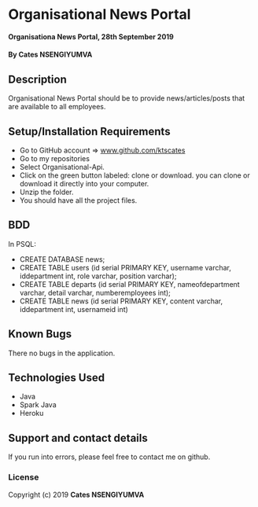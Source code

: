 # Organisational News Portal
#### Organisationa News Portal, 28th September 2019
#### By **Cates NSENGIYUMVA**
## Description
Organisational News Portal should be to provide news/articles/posts that are available to all employees.
## Setup/Installation Requirements
* Go to GitHub account => www.github.com/ktscates
* Go to my repositories
* Select Organisational-Api.
* Click on the green button labeled: clone or download. you can clone or download it directly into your computer.
* Unzip the folder.
* You should have all the project files.
## BDD
In PSQL:
* CREATE DATABASE news;
* CREATE TABLE users (id serial PRIMARY KEY, username varchar, iddepartment int, role varchar, position varchar);
* CREATE TABLE departs (id serial PRIMARY KEY, nameofdepartment varchar, detail varchar, numberemployees int);
* CREATE TABLE news (id serial PRIMARY KEY, content varchar, iddepartment int, usernameid int)
## Known Bugs
There no bugs in the application.
## Technologies Used
* Java
* Spark Java
* Heroku
## Support and contact details
If you run into errors, please feel free to contact me on github.
### License
Copyright (c) 2019 **Cates NSENGIYUMVA**